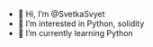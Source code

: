 - 👋 Hi, I’m @SvetkaSvyet
- 👀 I’m interested in Python, solidity
- 🌱 I’m currently learning Python

<!---
SvetkaSvyet/SvetkaSvyet is a ✨ special ✨ repository because its `README.md` (this file) appears on your GitHub profile.
You can click the Preview link to take a look at your changes.
--->
